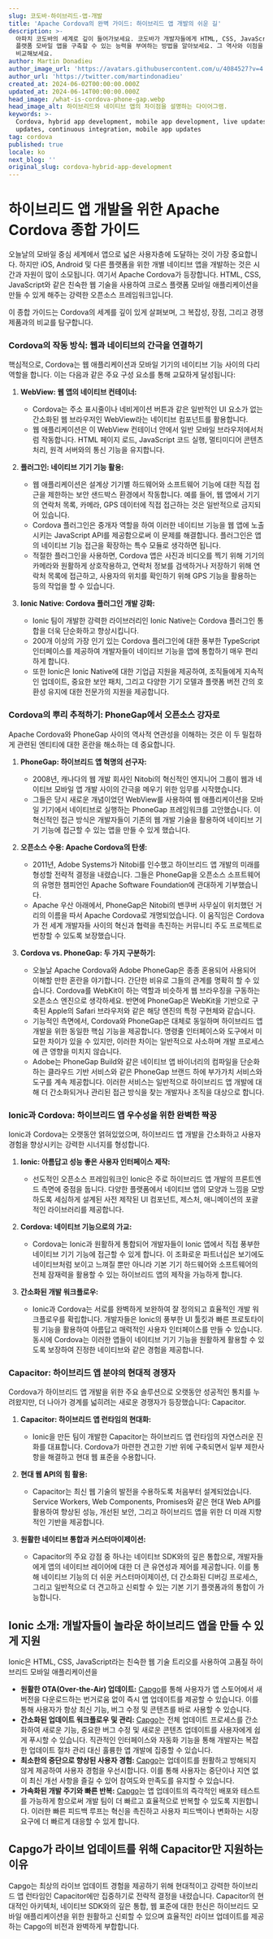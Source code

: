 ```yaml
---
slug: 코도바-하이브리드-앱-개발
title: 'Apache Cordova의 완벽 가이드: 하이브리드 앱 개발의 쉬운 길'
description: >-
  아파치 코도바의 세계로 깊이 들어가보세요. 코도바가 개발자들에게 HTML, CSS, JavaScript와 같은 웹 기술을 사용하여 크로스
  플랫폼 모바일 앱을 구축할 수 있는 능력을 부여하는 방법을 알아보세요. 그 역사와 이점을 살펴보고 Capacitor와 같은 대안들과
  비교해보세요.
author: Martin Donadieu
author_image_url: 'https://avatars.githubusercontent.com/u/4084527?v=4'
author_url: 'https://twitter.com/martindonadieu'
created_at: 2024-06-02T00:00:00.000Z
updated_at: 2024-06-14T00:00:00.000Z
head_image: /what-is-cordova-phone-gap.webp
head_image_alt: 하이브리드와 네이티브 앱의 차이점을 설명하는 다이어그램.
keywords: >-
  Cordova, hybrid app development, mobile app development, live updates, OTA
  updates, continuous integration, mobile app updates
tag: cordova
published: true
locale: ko
next_blog: ''
original_slug: cordova-hybrid-app-development
---
```

# 하이브리드 앱 개발을 위한 Apache Cordova 종합 가이드

오늘날의 모바일 중심 세계에서 앱으로 넓은 사용자층에 도달하는 것이 가장 중요합니다. 하지만 iOS, Android 및 다른 플랫폼을 위한 개별 네이티브 앱을 개발하는 것은 시간과 자원이 많이 소모됩니다. 여기서 Apache Cordova가 등장합니다. HTML, CSS, JavaScript와 같은 친숙한 웹 기술을 사용하여 크로스 플랫폼 모바일 애플리케이션을 만들 수 있게 해주는 강력한 오픈소스 프레임워크입니다.

이 종합 가이드는 Cordova의 세계를 깊이 있게 살펴보며, 그 복잡성, 장점, 그리고 경쟁 제품과의 비교를 탐구합니다.

### Cordova의 작동 방식: 웹과 네이티브의 간극을 연결하기

핵심적으로, Cordova는 웹 애플리케이션과 모바일 기기의 네이티브 기능 사이의 다리 역할을 합니다. 이는 다음과 같은 주요 구성 요소를 통해 교묘하게 달성됩니다:

1. **WebView: 웹 앱의 네이티브 컨테이너:**
   - Cordova는 주소 표시줄이나 네비게이션 버튼과 같은 일반적인 UI 요소가 없는 간소화된 웹 브라우저인 WebView라는 네이티브 컴포넌트를 활용합니다.
   - 웹 애플리케이션은 이 WebView 컨테이너 안에서 일반 모바일 브라우저에서처럼 작동합니다. HTML 페이지 로드, JavaScript 코드 실행, 멀티미디어 콘텐츠 처리, 원격 서버와의 통신 기능을 유지합니다.

2. **플러그인: 네이티브 기기 기능 활용:**
   - 웹 애플리케이션은 설계상 기기별 하드웨어와 소프트웨어 기능에 대한 직접 접근을 제한하는 보안 샌드박스 환경에서 작동합니다. 예를 들어, 웹 앱에서 기기의 연락처 목록, 카메라, GPS 데이터에 직접 접근하는 것은 일반적으로 금지되어 있습니다.
   - Cordova 플러그인은 중개자 역할을 하여 이러한 네이티브 기능을 웹 앱에 노출시키는 JavaScript API를 제공함으로써 이 문제를 해결합니다. 플러그인은 앱의 네이티브 기능 접근을 확장하는 특수 모듈로 생각하면 됩니다.
   - 적절한 플러그인을 사용하면, Cordova 앱은 사진과 비디오를 찍기 위해 기기의 카메라와 원활하게 상호작용하고, 연락처 정보를 검색하거나 저장하기 위해 연락처 목록에 접근하고, 사용자의 위치를 확인하기 위해 GPS 기능을 활용하는 등의 작업을 할 수 있습니다.

3. **Ionic Native: Cordova 플러그인 개발 강화:**
   - Ionic 팀이 개발한 강력한 라이브러리인 Ionic Native는 Cordova 플러그인 통합을 더욱 단순화하고 향상시킵니다.
   - 200개 이상의 가장 인기 있는 Cordova 플러그인에 대한 풍부한 TypeScript 인터페이스를 제공하여 개발자들이 네이티브 기능을 앱에 통합하기 매우 편리하게 합니다.
   - 또한 Ionic은 Ionic Native에 대한 기업급 지원을 제공하여, 조직들에게 지속적인 업데이트, 중요한 보안 패치, 그리고 다양한 기기 모델과 플랫폼 버전 간의 호환성 유지에 대한 전문가의 지원을 제공합니다.

### Cordova의 뿌리 추적하기: PhoneGap에서 오픈소스 강자로

Apache Cordova와 PhoneGap 사이의 역사적 연관성을 이해하는 것은 이 두 밀접하게 관련된 엔티티에 대한 혼란을 해소하는 데 중요합니다.

1. **PhoneGap: 하이브리드 앱 혁명의 선구자:**
   - 2008년, 캐나다의 웹 개발 회사인 Nitobi의 혁신적인 엔지니어 그룹이 웹과 네이티브 모바일 앱 개발 사이의 간극을 메우기 위한 임무를 시작했습니다.
   - 그들은 당시 새로운 개념이었던 WebView를 사용하여 웹 애플리케이션을 모바일 기기에서 네이티브로 실행하는 PhoneGap 프레임워크를 고안했습니다. 이 혁신적인 접근 방식은 개발자들이 기존의 웹 개발 기술을 활용하여 네이티브 기기 기능에 접근할 수 있는 앱을 만들 수 있게 했습니다.

2. **오픈소스 수용: Apache Cordova의 탄생:**
   - 2011년, Adobe Systems가 Nitobi를 인수했고 하이브리드 앱 개발의 미래를 형성할 전략적 결정을 내렸습니다. 그들은 PhoneGap을 오픈소스 소프트웨어의 유명한 챔피언인 Apache Software Foundation에 관대하게 기부했습니다.
   - Apache 우산 아래에서, PhoneGap은 Nitobi의 밴쿠버 사무실이 위치했던 거리의 이름을 따서 Apache Cordova로 개명되었습니다. 이 움직임은 Cordova가 전 세계 개발자들 사이의 혁신과 협력을 촉진하는 커뮤니티 주도 프로젝트로 번창할 수 있도록 보장했습니다.

3. **Cordova vs. PhoneGap: 두 가지 구분하기:**
   - 오늘날 Apache Cordova와 Adobe PhoneGap은 종종 혼용되어 사용되어 이해할 만한 혼란을 야기합니다. 간단한 비유로 그들의 관계를 명확히 할 수 있습니다. Cordova를 WebKit이 하는 역할과 비슷하게 웹 브라우징을 구동하는 오픈소스 엔진으로 생각하세요. 반면에 PhoneGap은 WebKit을 기반으로 구축된 Apple의 Safari 브라우저와 같은 해당 엔진의 특정 구현체와 같습니다.
   - 기능적인 측면에서, Cordova와 PhoneGap은 대체로 동일하며 하이브리드 앱 개발을 위한 동일한 핵심 기능을 제공합니다. 명령줄 인터페이스와 도구에서 미묘한 차이가 있을 수 있지만, 이러한 차이는 일반적으로 사소하며 개발 프로세스에 큰 영향을 미치지 않습니다.
   - Adobe는 PhoneGap Build와 같은 네이티브 앱 바이너리의 컴파일을 단순화하는 클라우드 기반 서비스와 같은 PhoneGap 브랜드 하에 부가가치 서비스와 도구를 계속 제공합니다. 이러한 서비스는 일반적으로 하이브리드 앱 개발에 대해 더 간소화되거나 관리된 접근 방식을 찾는 개발자나 조직을 대상으로 합니다.

### Ionic과 Cordova: 하이브리드 앱 우수성을 위한 완벽한 짝꿍

Ionic과 Cordova는 오랫동안 얽혀있었으며, 하이브리드 앱 개발을 간소화하고 사용자 경험을 향상시키는 강력한 시너지를 형성합니다.

1. **Ionic: 아름답고 성능 좋은 사용자 인터페이스 제작:**
   - 선도적인 오픈소스 프레임워크인 Ionic은 주로 하이브리드 앱 개발의 프론트엔드 측면에 중점을 둡니다. 다양한 플랫폼에서 네이티브 앱의 모양과 느낌을 모방하도록 세심하게 설계된 사전 제작된 UI 컴포넌트, 제스처, 애니메이션의 포괄적인 라이브러리를 제공합니다.

2. **Cordova: 네이티브 기능으로의 가교:**
   - Cordova는 Ionic과 원활하게 통합되어 개발자들이 Ionic 앱에서 직접 풍부한 네이티브 기기 기능에 접근할 수 있게 합니다. 이 조화로운 파트너십은 보기에도 네이티브처럼 보이고 느껴질 뿐만 아니라 기본 기기 하드웨어와 소프트웨어의 전체 잠재력을 활용할 수 있는 하이브리드 앱의 제작을 가능하게 합니다.

3. **간소화된 개발 워크플로우:**
   - Ionic과 Cordova는 서로를 완벽하게 보완하여 잘 정의되고 효율적인 개발 워크플로우를 확립합니다. 개발자들은 Ionic의 풍부한 UI 툴킷과 빠른 프로토타이핑 기능을 활용하여 아름답고 매력적인 사용자 인터페이스를 만들 수 있습니다. 동시에 Cordova는 이러한 앱들이 네이티브 기기 기능을 원활하게 활용할 수 있도록 보장하여 진정한 네이티브와 같은 경험을 제공합니다.

### Capacitor: 하이브리드 앱 분야의 현대적 경쟁자

Cordova가 하이브리드 앱 개발을 위한 주요 솔루션으로 오랫동안 성공적인 통치를 누려왔지만, 더 나아가 경계를 넓히려는 새로운 경쟁자가 등장했습니다: Capacitor.

1. **Capacitor: 하이브리드 앱 런타임의 현대화:**
   - Ionic을 만든 팀이 개발한 Capacitor는 하이브리드 앱 런타임의 자연스러운 진화를 대표합니다. Cordova가 마련한 견고한 기반 위에 구축되면서 일부 제한사항을 해결하고 현대 웹 표준을 수용합니다.

2. **현대 웹 API의 힘 활용:**
   - Capacitor는 최신 웹 기술의 발전을 수용하도록 처음부터 설계되었습니다. Service Workers, Web Components, Promises와 같은 현대 Web API를 활용하여 향상된 성능, 개선된 보안, 그리고 하이브리드 앱을 위한 더 미래 지향적인 기반을 제공합니다.

3. **원활한 네이티브 통합과 커스터마이제이션:**
   - Capacitor의 주요 강점 중 하나는 네이티브 SDK와의 깊은 통합으로, 개발자들에게 앱의 네이티브 레이어에 대한 더 큰 유연성과 제어를 제공합니다. 이를 통해 네이티브 기능의 더 쉬운 커스터마이제이션, 더 간소화된 디버깅 프로세스, 그리고 일반적으로 더 견고하고 신뢰할 수 있는 기본 기기 플랫폼과의 통합이 가능합니다.

## Ionic 소개: 개발자들이 놀라운 하이브리드 앱을 만들 수 있게 지원

Ionic은 HTML, CSS, JavaScript라는 친숙한 웹 기술 트리오를 사용하여 고품질 하이브리드 모바일 애플리케이션을

- **원활한 OTA(Over-the-Air) 업데이트:** [Capgo](capgo.app)를 통해 사용자가 앱 스토어에서 새 버전을 다운로드하는 번거로움 없이 즉시 앱 업데이트를 제공할 수 있습니다. 이를 통해 사용자가 항상 최신 기능, 버그 수정 및 콘텐츠를 바로 사용할 수 있습니다.
- **간소화된 업데이트 워크플로우 및 관리:** [Capgo](capgo.app)는 전체 업데이트 프로세스를 간소화하여 새로운 기능, 중요한 버그 수정 및 새로운 콘텐츠 업데이트를 사용자에게 쉽게 푸시할 수 있습니다. 직관적인 인터페이스와 자동화 기능을 통해 개발자는 복잡한 업데이트 절차 관리 대신 훌륭한 앱 개발에 집중할 수 있습니다.
- **최소한의 중단으로 향상된 사용자 경험:** [Capgo](capgo.app)는 업데이트를 원활하고 방해되지 않게 제공하여 사용자 경험을 우선시합니다. 이를 통해 사용자는 중단이나 지연 없이 최신 개선 사항을 즐길 수 있어 참여도와 만족도를 유지할 수 있습니다.
- **가속화된 개발 주기와 빠른 반복:** [Capgo](capgo.app)는 앱 업데이트의 즉각적인 배포와 테스트를 가능하게 함으로써 개발 팀이 더 빠르고 효율적으로 반복할 수 있도록 지원합니다. 이러한 빠른 피드백 루프는 혁신을 촉진하고 사용자 피드백이나 변화하는 시장 요구에 더 빠르게 대응할 수 있게 합니다.

## Capgo가 라이브 업데이트를 위해 Capacitor만 지원하는 이유

Capgo는 최상의 라이브 업데이트 경험을 제공하기 위해 현대적이고 강력한 하이브리드 앱 런타임인 Capacitor에만 집중하기로 전략적 결정을 내렸습니다. Capacitor의 현대적인 아키텍처, 네이티브 SDK와의 깊은 통합, 웹 표준에 대한 헌신은 하이브리드 모바일 애플리케이션을 위한 원활하고 신뢰할 수 있으며 효율적인 라이브 업데이트를 제공하는 Capgo의 비전과 완벽하게 부합합니다.
